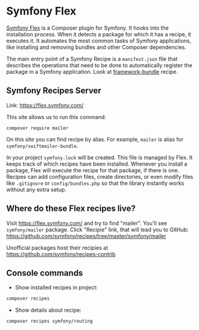 # Symfony Flex

[Symfony Flex](https://github.com/symfony/flex) is a Composer plugin for Symfony. 
It hooks into the installation process. When it detects a package for which it has a recipe, it executes it.
It automates the most common tasks of Symfony applications, 
like installing and removing bundles and other Composer dependencies. 

The main entry point of a Symfony Recipe is a `manifest.json` file that describes the operations that need to be done to automatically register the package in a Symfony application. Look at [framework-bundle](https://github.com/symfony/recipes/tree/master/symfony/framework-bundle) recipe.

## Symfony Recipes Server

Link: https://flex.symfony.com/

This site allows us to run this command:

```
composer require mailer
```
On this site you can find recipe by alias. For example, `mailer` is alias for `symfony/swiftmailer-bundle`.

In your project `symfony.lock` will be created. This file is managed by Flex. 
It keeps track of which recipes have been installed. 
Whenever you install a package, Flex will execute the recipe for that package, if there is one. 
Recipes can add configuration files, create directories, or even modify files like `.gitignore` 
or `config/bundles.php` so that the library instantly works without any extra setup.

## Where do these Flex recipes live?

Visit https://flex.symfony.com/ and try to find "mailer". You'll see `symfony/mailer` package. 
Click "Recipie" link, that will lead you to GitHub: https://github.com/symfony/recipes/tree/master/symfony/mailer

Unofficial packages host their recipies at https://github.com/symfony/recipes-contrib

## Console commands

- Show installed recipes in project:
```bash
composer recipes
```
- Show details about recipe:
```bash
composer recipes symfony/routing
```
